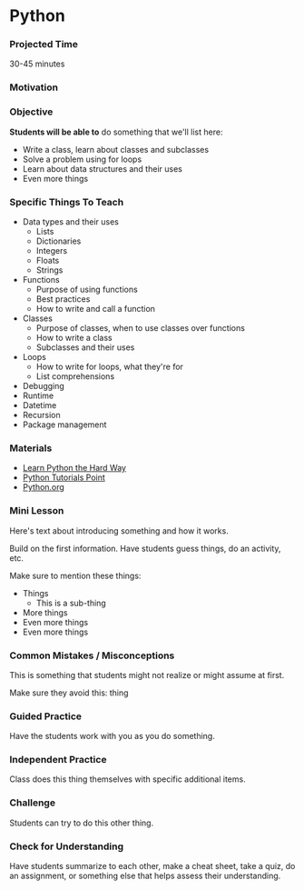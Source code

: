 # Python

### Projected Time
30-45 minutes

### Motivation


### Objective
**Students will be able to** do something that we'll list here:
- Write a class, learn about classes and subclasses
- Solve a problem using for loops
- Learn about data structures and their uses
- Even more things

### Specific Things To Teach
- Data types and their uses
	- Lists
	- Dictionaries
	- Integers
	- Floats
	- Strings
- Functions
	- Purpose of using functions
	- Best practices
	- How to write and call a function
- Classes
	- Purpose of classes, when to use classes over functions
	- How to write a class
	- Subclasses and their uses
- Loops
	- How to write for loops, what they're for
	- List comprehensions
- Debugging
- Runtime
- Datetime
- Recursion
- Package management

### Materials

- [Learn Python the Hard Way](https://learnpythonthehardway.org/)
- [Python Tutorials Point](https://www.tutorialspoint.com/python/)
- [Python.org](https://www.python.org/)


### Mini Lesson

Here's text about introducing something and how it works.

Build on the first information. Have students guess things, do an activity, etc.

Make sure to mention these things: 
- Things
	- This is a sub-thing
- More things
- Even more things
- Even more things



### Common Mistakes / Misconceptions

This is something that students might not realize or might assume at first.

Make sure they avoid this: thing


### Guided Practice

Have the students work with you as you do something. 


### Independent Practice

Class does this thing themselves with specific additional items.


### Challenge

Students can try to do this other thing.


### Check for Understanding

Have students summarize to each other, make a cheat sheet, take a quiz, do an assignment, or something else that helps assess their understanding. 
